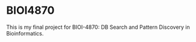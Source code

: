 # BIOI4870
This is my final project for BIOI-4870: DB Search and Pattern Discovery in Bioinformatics.

